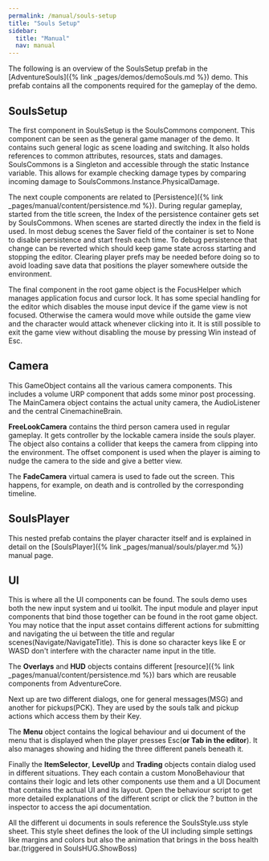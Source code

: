 ```yaml
---
permalink: /manual/souls-setup
title: "Souls Setup"
sidebar:
  title: "Manual"
  nav: manual
---
```


The following is an overview of the SoulsSetup prefab in the [AdventureSouls]({% link _pages/demos/demoSouls.md %}) demo. This prefab contains all the components required for the gameplay of the demo.

## SoulsSetup

The first component in SoulsSetup is the SoulsCommons component. This component can be seen as the general game manager of the demo. It contains such general logic as scene loading and switching. It also holds references to common attributes, resources, stats and damages. SoulsCommons is a Singleton and accessible through the static Instance variable. This allows for example checking damage types by comparing incoming damage to SoulsCommons.Instance.PhysicalDamage.

The next couple components are related to [Persistence]({% link _pages/manual/content/persistence.md %}). During regular gameplay, started from the title screen, the Index of the persistence container gets set by SoulsCommons. When scenes are started directly the index in the field is used. In most debug scenes the Saver field of the container is set to None to disable persistence and start fresh each time. To debug persistence that change can be reverted which should keep game state across starting and stopping the editor. Clearing player prefs may be needed before doing so to avoid loading save data that positions the player somewhere outside the environment.

The final component in the root game object is the FocusHelper which manages application focus and cursor lock. It has some special handling for the editor which disables the mouse input device if the game view is not focused. Otherwise the camera would move while outside the game view and the character would attack whenever clicking into it. It is still possible to exit the game view without disabling the mouse by pressing Win instead of Esc.

## Camera

This GameObject contains all the various camera components. This includes a volume URP component that adds some minor post processing. The MainCamera object contains the actual unity camera, the AudioListener and the central CinemachineBrain.

__FreeLookCamera__ contains the third person camera used in regular gameplay. It gets controller by the lockable camera inside the souls player. The object also contains a collider that keeps the camera from clipping into the environment. The offset component is used when the player is aiming to nudge the camera to the side and give a better view.

The __FadeCamera__ virtual camera is used to fade out the screen. This happens, for example, on death and is controlled by the corresponding timeline.

## SoulsPlayer

This nested prefab contains the player character itself and is explained in detail on the [SoulsPlayer]({% link _pages/manual/souls/player.md %}) manual page.

## UI

This is where all the UI components can be found. The souls demo uses both the new input system and ui toolkit. The input module and player input components that bind those together can be found in the root game object. You may notice that the input asset contains different actions for submitting and navigating the ui between the title and regular scenes(Navigate/NavigateTitle). This is done so character keys like E or WASD don't interfere with the character name input in the title.

The __Overlays__ and __HUD__ objects contains different [resource]({% link _pages/manual/content/persistence.md %}) bars which are reusable components from AdventureCore. 

Next up are two different dialogs, one for general messages(MSG) and another for pickups(PCK). They are used by the souls talk and pickup actions which access them by their Key.

The __Menu__ object contains the logical behaviour and ui document of the menu that is displayed when the player presses Esc(__or Tab in the editor__). It also manages showing and hiding the three different panels beneath it.

Finally the __ItemSelector__, __LevelUp__ and __Trading__ objects contain dialog used in different situations. They each contain a custom MonoBehaviour that contains their logic and lets other components use them and a UI Document that contains the actual UI and its layout. Open the behaviour script to get more detailed explanations of the different script or click the ? button in the inspector to access the api documentation. 

All the different ui documents in souls reference the SoulsStyle.uss style sheet. This style sheet defines the look of the UI including simple settings like margins and colors but also the animation that brings in the boss health bar.(triggered in SoulsHUG.ShowBoss)